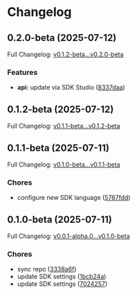 # Changelog

## 0.2.0-beta (2025-07-12)

Full Changelog: [v0.1.2-beta...v0.2.0-beta](https://github.com/andreibesleaga/ocpi-sdk/compare/v0.1.2-beta...v0.2.0-beta)

### Features

* **api:** update via SDK Studio ([8337daa](https://github.com/andreibesleaga/ocpi-sdk/commit/8337daa10db2f9b996ec341a9ec06ecddd507b83))

## 0.1.2-beta (2025-07-12)

Full Changelog: [v0.1.1-beta...v0.1.2-beta](https://github.com/andreibesleaga/ocpi-sdk/compare/v0.1.1-beta...v0.1.2-beta)

## 0.1.1-beta (2025-07-11)

Full Changelog: [v0.1.0-beta...v0.1.1-beta](https://github.com/andreibesleaga/ocpi-sdk/compare/v0.1.0-beta...v0.1.1-beta)

### Chores

* configure new SDK language ([5787fdd](https://github.com/andreibesleaga/ocpi-sdk/commit/5787fddbcb94c303038a3e53954f52ef581f5d7b))

## 0.1.0-beta (2025-07-11)

Full Changelog: [v0.0.1-alpha.0...v0.1.0-beta](https://github.com/andreibesleaga/ocpi-sdk/compare/v0.0.1-alpha.0...v0.1.0-beta)

### Chores

* sync repo ([3338a6f](https://github.com/andreibesleaga/ocpi-sdk/commit/3338a6faf483c3629fe37127d8e24a6836d34e79))
* update SDK settings ([1bcb24a](https://github.com/andreibesleaga/ocpi-sdk/commit/1bcb24a201fb18095512e6f0b57163899892f823))
* update SDK settings ([7024257](https://github.com/andreibesleaga/ocpi-sdk/commit/7024257b1a96d865dcd63cda895f2fd8935c0dd0))
